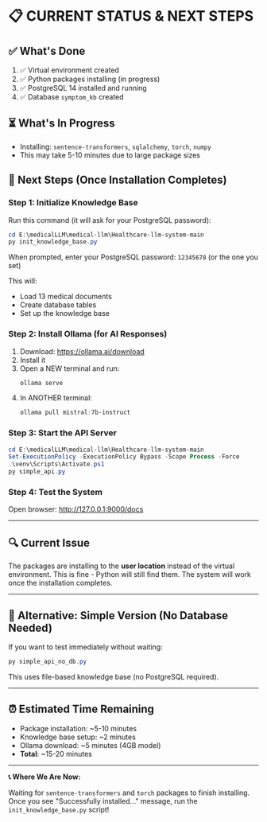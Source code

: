 # 📋 CURRENT STATUS & NEXT STEPS

## ✅ What's Done

1. ✅ Virtual environment created
2. ✅ Python packages installing (in progress)
3. ✅ PostgreSQL 14 installed and running
4. ✅ Database `symptom_kb` created

## ⏳ What's In Progress

- Installing: `sentence-transformers`, `sqlalchemy`, `torch`, `numpy`
- This may take 5-10 minutes due to large package sizes

## 🎯 Next Steps (Once Installation Completes)

### Step 1: Initialize Knowledge Base

Run this command (it will ask for your PostgreSQL password):
```powershell
cd E:\medicalLLM\medical-llm\Healthcare-llm-system-main
py init_knowledge_base.py
```

When prompted, enter your PostgreSQL password: `12345678` (or the one you set)

This will:
- Load 13 medical documents
- Create database tables
- Set up the knowledge base

### Step 2: Install Ollama (for AI Responses)

1. Download: https://ollama.ai/download
2. Install it
3. Open a NEW terminal and run:
   ```powershell
   ollama serve
   ```
4. In ANOTHER terminal:
   ```powershell
   ollama pull mistral:7b-instruct
   ```

### Step 3: Start the API Server

```powershell
cd E:\medicalLLM\medical-llm\Healthcare-llm-system-main
Set-ExecutionPolicy -ExecutionPolicy Bypass -Scope Process -Force
.\venv\Scripts\Activate.ps1
py simple_api.py
```

### Step 4: Test the System

Open browser: http://127.0.0.1:9000/docs

---

## 🔍 Current Issue

The packages are installing to the **user location** instead of the virtual environment. This is fine - Python will still find them. The system will work once the installation completes.

---

## 📝 Alternative: Simple Version (No Database Needed)

If you want to test immediately without waiting:

```powershell
py simple_api_no_db.py
```

This uses file-based knowledge base (no PostgreSQL required).

---

## ⏰ Estimated Time Remaining

- Package installation: ~5-10 minutes
- Knowledge base setup: ~2 minutes  
- Ollama download: ~5 minutes (4GB model)
- **Total**: ~15-20 minutes

---

**📞 Where We Are Now:**

Waiting for `sentence-transformers` and `torch` packages to finish installing. Once you see "Successfully installed..." message, run the `init_knowledge_base.py` script!
